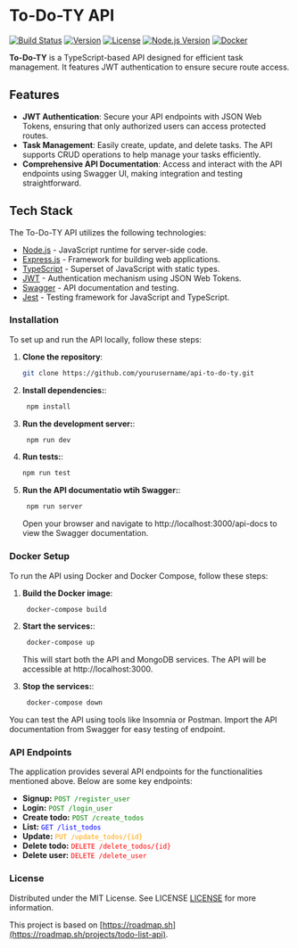 # To-Do-TY API

[![Build Status](https://img.shields.io/badge/build-passing-brightgreen)](https://github.com/yourusername/api-to-do-ty)
[![Version](https://img.shields.io/badge/version-1.0.0-blue)](https://github.com/yourusername/api-to-do-ty)
[![License](https://img.shields.io/badge/license-MIT-blue)](LICENSE)
[![Node.js Version](https://img.shields.io/badge/node-%3E%3D14-green)](https://nodejs.org/)
[![Docker](https://img.shields.io/badge/docker-enabled-blue)](https://www.docker.com/)


**To-Do-TY** is a TypeScript-based API designed for efficient task management. It features JWT authentication to ensure secure route access.

## Features

- **JWT Authentication**: Secure your API endpoints with JSON Web Tokens, ensuring that only authorized users can access protected routes.
- **Task Management**: Easily create, update, and delete tasks. The API supports CRUD operations to help manage your tasks efficiently.
- **Comprehensive API Documentation**: Access and interact with the API endpoints using Swagger UI, making integration and testing straightforward.

## Tech Stack

The To-Do-TY API utilizes the following technologies:

- [Node.js](https://nodejs.org/) - JavaScript runtime for server-side code.
- [Express.js](https://expressjs.com/) - Framework for building web applications.
- [TypeScript](https://www.typescriptlang.org/) - Superset of JavaScript with static types.
- [JWT](https://jwt.io/) - Authentication mechanism using JSON Web Tokens.
- [Swagger](https://swagger.io/) - API documentation and testing.
- [Jest](https://jestjs.io/) - Testing framework for JavaScript and TypeScript.

### Installation

To set up and run the API locally, follow these steps:

1. **Clone the repository**:
   ```sh
   git clone https://github.com/yourusername/api-to-do-ty.git
   ```
2. **Install dependencies:**:
   ```sh
    npm install
   ```
3. **Run the development server:**:

   ```sh
    npm run dev
   ```

4. **Run tests:**:
   ```sh
   npm run test
   ```
5. **Run the API documentatio wtih Swagger:**:
   ```sh
    npm run server
   ```
   Open your browser and navigate to http://localhost:3000/api-docs to view the Swagger documentation.

### Docker Setup

To run the API using Docker and Docker Compose, follow these steps:

1. **Build the Docker image**:

   ```sh
    docker-compose build
   ```

2. **Start the services:**:

   ```sh
    docker-compose up
   ```

   This will start both the API and MongoDB services. The API will be accessible at http://localhost:3000.

3. **Stop the services:**:
   ```sh
    docker-compose down
   ```

You can test the API using tools like Insomnia or Postman. Import the API documentation from Swagger for easy testing of endpoint.

### API Endpoints

The application provides several API endpoints for the functionalities mentioned above. Below are some key endpoints:

- **Signup:** <span style="color:green">`POST /register_user`</span>
- **Login:** <span style="color:green">`POST /login_user`</span>
- **Create todo:** <span style="color:green">`POST /create_todos`</span>
- **List:** <span style="color:blue">`GET /list_todos`</span>
- **Update:** <span style="color:orange">`PUT /update_todos/{id}`</span>
- **Delete todo:** <span style="color:red">`DELETE /delete_todos/{id}`</span>
- **Delete user:** <span style="color:red">`DELETE /delete_user`</span>



### License

Distributed under the MIT License. See LICENSE [LICENSE](LICENSE) for more information.


This project is based on [https://roadmap.sh](https://roadmap.sh/projects/todo-list-api).